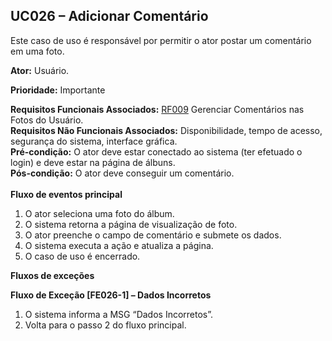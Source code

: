 ## UC026 – Adicionar Comentário ##

Este caso de uso é responsável por permitir o ator postar um comentário em uma foto.

**Ator:** Usuário.

**Prioridade:** Importante

**Requisitos Funcionais Associados:** [RF009](RF009.md) Gerenciar Comentários nas Fotos do Usuário.<br>
<b>Requisitos Não Funcionais Associados:</b> Disponibilidade, tempo de acesso, segurança do sistema, interface gráfica.<br>
<b>Pré-condição:</b> O ator deve estar conectado ao sistema (ter efetuado o login) e deve estar na página de álbuns.<br>
<b>Pós-condição:</b> O ator deve conseguir um comentário.<br>
<br>
<b>Fluxo de eventos principal</b>

<ol><li>O ator seleciona uma foto do álbum.<br>
</li><li>O sistema retorna a página de visualização de foto.<br>
</li><li>O ator preenche o campo de comentário e submete os dados.<br>
</li><li>O sistema executa a ação e atualiza a página.<br>
</li><li>O caso de uso é encerrado.</li></ol>

<b>Fluxos de exceções</b>

<b>Fluxo de Exceção [FE026-1] – Dados Incorretos</b>

<ol><li>O sistema informa a MSG “Dados Incorretos”.<br>
</li><li>Volta para o passo 2 do fluxo principal.